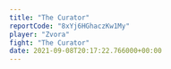 ```yaml
---
title: "The Curator"
reportCode: "8xYj6HGhaczKw1My"
player: "Zvora"
fight: "The Curator"
date: 2021-09-08T20:17:22.766000+00:00
---
```

